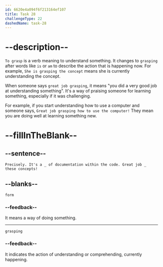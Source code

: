 ```yaml
---
id: 6620e4a094f6f213164ef107
title: Task 28
challengeType: 22
dashedName: task-28
---
```


<!--
AUDIO REFERENCE:
Sarah: Precisely. It's a form of documentation within the code. Great job grasping these concepts!
-->

# --description--

`To grasp` is a verb meaning to understand something. It changes to `grasping` after words like `is` or `am` to describe the action that is happening now. For example, `She is grasping the concept` means she is currently understanding the concept.

When someone says `great job grasping`, it means "you did a very good job at understanding something". It's a way of praising someone for learning something, especially if it was challenging.

For example, if you start understanding how to use a computer and someone says, `Great job grasping how to use the computer!` They mean you are doing well at learning something new.

# --fillInTheBlank--

## --sentence--

`Precisely. It's a _ of documentation within the code. Great job _ these concepts!`

## --blanks--

`form`

### --feedback--

It means a way of doing something.

---

`grasping`

### --feedback--

It indicates the action of understanding or comprehending, currently happening.
